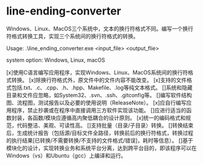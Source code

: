 # line-ending-converter
Windows、Linux、MacOS三个系统中，文本的换行符格式不同。编写一个换行符格式转换工具，实现三个系统间的换行符格式的转换。

Usage: .\line_ending_converter.exe <input_file> <output_flie> <system>

system option: Windows, Linux, macOS

[x]使用C语言编写应用程序，实现Windows、Linux、MacOS系统间的换行符格式转换。
[x]除换行符格式外，原文件中的文件内容不能改变。
[x]支持的文件格式包括.txt、.c、.cpp、.h、.hpp、Makefile、.log等纯文本格式。
[]系统和隐藏目录和文件应忽略，如System32、.svn、.ssh、.gitconfig等。
[]编写软件结构图、流程图，测试报告以及必要的使用说明（ReleaseNote）。
[x]应自行编写应用程序，禁止抄袭或在程序中直接调用三方软件实现该功能。
[]应进行适当的函数封装，各函数/模块应遵循高内聚低耦合的设计原则。
[x]统一的编码格式和规范，代码整洁、美观、可读性高。
[]支持批量（目录/子目录）转换。
[]转换结束后，生成统计报告（包括源/目标文件全路径，转换前后的换行符格式，转换过程的执行结果[已转换/不需要转换/不支持的文件格式/错误]，耗时等信息）。
[]基于模块化的设计，实现转换业务和系统平台分离，达到跨平台目的，即该程序可以在Windows（vs）和Ubuntu（gcc）上编译和运行。
